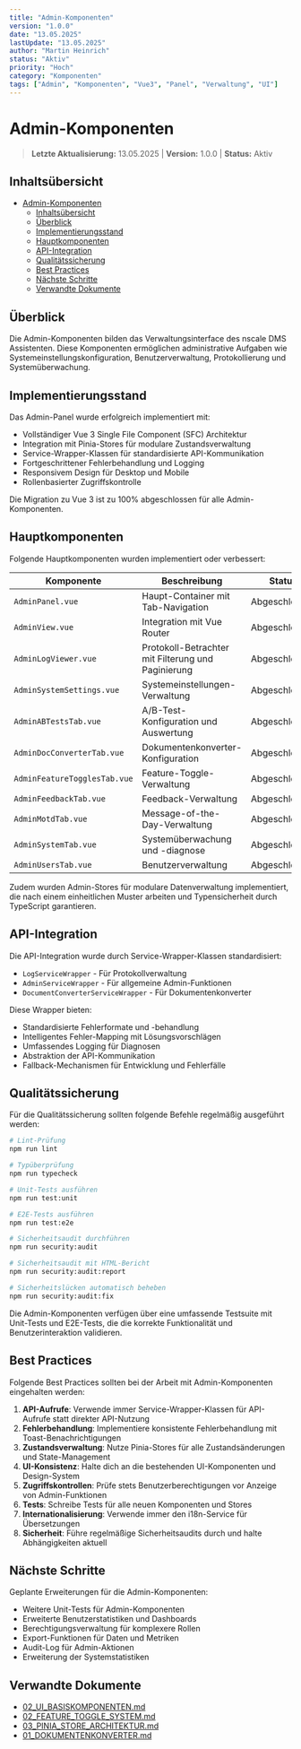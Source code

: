```yaml
---
title: "Admin-Komponenten"
version: "1.0.0"
date: "13.05.2025"
lastUpdate: "13.05.2025"
author: "Martin Heinrich"
status: "Aktiv"
priority: "Hoch"
category: "Komponenten"
tags: ["Admin", "Komponenten", "Vue3", "Panel", "Verwaltung", "UI"]
---
```


# Admin-Komponenten

> **Letzte Aktualisierung:** 13.05.2025 | **Version:** 1.0.0 | **Status:** Aktiv

## Inhaltsübersicht

- [Admin-Komponenten](#admin-komponenten)
  - [Inhaltsübersicht](#inhaltsübersicht)
  - [Überblick](#überblick)
  - [Implementierungsstand](#implementierungsstand)
  - [Hauptkomponenten](#hauptkomponenten)
  - [API-Integration](#api-integration)
  - [Qualitätssicherung](#qualitätssicherung)
  - [Best Practices](#best-practices)
  - [Nächste Schritte](#nächste-schritte)
  - [Verwandte Dokumente](#verwandte-dokumente)

## Überblick

Die Admin-Komponenten bilden das Verwaltungsinterface des nscale DMS Assistenten. Diese Komponenten ermöglichen administrative Aufgaben wie Systemeinstellungskonfiguration, Benutzerverwaltung, Protokollierung und Systemüberwachung.

## Implementierungsstand

Das Admin-Panel wurde erfolgreich implementiert mit:

- Vollständiger Vue 3 Single File Component (SFC) Architektur
- Integration mit Pinia-Stores für modulare Zustandsverwaltung
- Service-Wrapper-Klassen für standardisierte API-Kommunikation
- Fortgeschrittener Fehlerbehandlung und Logging
- Responsivem Design für Desktop und Mobile
- Rollenbasierter Zugriffskontrolle

Die Migration zu Vue 3 ist zu 100% abgeschlossen für alle Admin-Komponenten.

## Hauptkomponenten

Folgende Hauptkomponenten wurden implementiert oder verbessert:

| Komponente | Beschreibung | Status |
|------------|--------------|--------|
| `AdminPanel.vue` | Haupt-Container mit Tab-Navigation | Abgeschlossen |
| `AdminView.vue` | Integration mit Vue Router | Abgeschlossen |
| `AdminLogViewer.vue` | Protokoll-Betrachter mit Filterung und Paginierung | Abgeschlossen |
| `AdminSystemSettings.vue` | Systemeinstellungen-Verwaltung | Abgeschlossen |
| `AdminABTestsTab.vue` | A/B-Test-Konfiguration und Auswertung | Abgeschlossen |
| `AdminDocConverterTab.vue` | Dokumentenkonverter-Konfiguration | Abgeschlossen |
| `AdminFeatureTogglesTab.vue` | Feature-Toggle-Verwaltung | Abgeschlossen |
| `AdminFeedbackTab.vue` | Feedback-Verwaltung | Abgeschlossen |
| `AdminMotdTab.vue` | Message-of-the-Day-Verwaltung | Abgeschlossen |
| `AdminSystemTab.vue` | Systemüberwachung und -diagnose | Abgeschlossen |
| `AdminUsersTab.vue` | Benutzerverwaltung | Abgeschlossen |

Zudem wurden Admin-Stores für modulare Datenverwaltung implementiert, die nach einem einheitlichen Muster arbeiten und Typensicherheit durch TypeScript garantieren.

## API-Integration

Die API-Integration wurde durch Service-Wrapper-Klassen standardisiert:

- `LogServiceWrapper` - Für Protokollverwaltung
- `AdminServiceWrapper` - Für allgemeine Admin-Funktionen
- `DocumentConverterServiceWrapper` - Für Dokumentenkonverter

Diese Wrapper bieten:

- Standardisierte Fehlerformate und -behandlung
- Intelligentes Fehler-Mapping mit Lösungsvorschlägen
- Umfassendes Logging für Diagnosen
- Abstraktion der API-Kommunikation
- Fallback-Mechanismen für Entwicklung und Fehlerfälle

## Qualitätssicherung

Für die Qualitätssicherung sollten folgende Befehle regelmäßig ausgeführt werden:

```bash
# Lint-Prüfung
npm run lint

# Typüberprüfung
npm run typecheck

# Unit-Tests ausführen
npm run test:unit

# E2E-Tests ausführen
npm run test:e2e

# Sicherheitsaudit durchführen
npm run security:audit

# Sicherheitsaudit mit HTML-Bericht
npm run security:audit:report

# Sicherheitslücken automatisch beheben
npm run security:audit:fix
```

Die Admin-Komponenten verfügen über eine umfassende Testsuite mit Unit-Tests und E2E-Tests, die die korrekte Funktionalität und Benutzerinteraktion validieren.

## Best Practices

Folgende Best Practices sollten bei der Arbeit mit Admin-Komponenten eingehalten werden:

1. **API-Aufrufe**: Verwende immer Service-Wrapper-Klassen für API-Aufrufe statt direkter API-Nutzung
2. **Fehlerbehandlung**: Implementiere konsistente Fehlerbehandlung mit Toast-Benachrichtigungen
3. **Zustandsverwaltung**: Nutze Pinia-Stores für alle Zustandsänderungen und State-Management
4. **UI-Konsistenz**: Halte dich an die bestehenden UI-Komponenten und Design-System
5. **Zugriffskontrollen**: Prüfe stets Benutzerberechtigungen vor Anzeige von Admin-Funktionen
6. **Tests**: Schreibe Tests für alle neuen Komponenten und Stores
7. **Internationalisierung**: Verwende immer den i18n-Service für Übersetzungen
8. **Sicherheit**: Führe regelmäßige Sicherheitsaudits durch und halte Abhängigkeiten aktuell

## Nächste Schritte

Geplante Erweiterungen für die Admin-Komponenten:

- Weitere Unit-Tests für Admin-Komponenten
- Erweiterte Benutzerstatistiken und Dashboards
- Berechtigungsverwaltung für komplexere Rollen
- Export-Funktionen für Daten und Metriken
- Audit-Log für Admin-Aktionen
- Erweiterung der Systemstatistiken

## Verwandte Dokumente

- [02_UI_BASISKOMPONENTEN.md](/opt/nscale-assist/app/docs/00_KONSOLIDIERTE_DOKUMENTATION/03_KOMPONENTEN/01_basis_komponenten.md)
- [02_FEATURE_TOGGLE_SYSTEM.md](../../../../02_ARCHITEKTUR/12_feature_toggle_system.md)
- [03_PINIA_STORE_ARCHITEKTUR.md](../10_admin_dashboard.md)
- [01_DOKUMENTENKONVERTER.md](/opt/nscale-assist/app/docs/00_KONSOLIDIERTE_DOKUMENTATION/03_KOMPONENTEN/03_dokumenten_konverter.md)